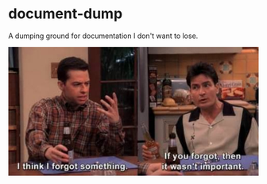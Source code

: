 # document-dump
A dumping ground for documentation I don't want to lose.

![Document Dump](/forgot.jpg?raw=true "I think I forgot something...")
